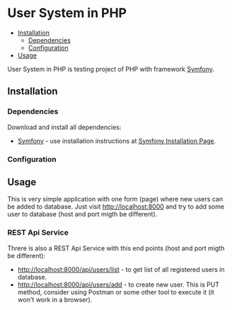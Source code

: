 #  User System in PHP

 - [Installation](#installation)
	 - [Dependencies](#dependencies)
	 - [Configuration](#configuration)
  - [Usage](#usage)


User System in PHP is testing project of PHP with framework [Symfony](https://symfony.com/).

## Installation


### Dependencies
Download and install all dependencies:
 - [Symfony](https://symfony.com/) - use installation instructions at [Symfony Installation Page]([https://symfony.com/doc/current/setup.html](https://symfony.com/doc/current/setup.html)).

### Configuration


## Usage
This is very simple application with one form (page) where new users can be added to database. Just visit [http://localhost:8000](http://localhost:8000) and try to add some user to database (host and port migth be different).

### REST Api Service
Threre is also a REST Api Service with this end points (host and port migth be different):
- [http://localhost:8000/api/users/list](http://localhost:8000/api/users/list) - to get list of all registered users in database.
- [http://localhost:8000/api/users/add](http://localhost:8000/api/users/add) - to create new user. This is PUT method, consider using Postman or some other tool to execute it (it won't work in a browser).
